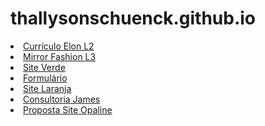 # thallysonschuenck.github.io

<li><a href="curriculo" target="_blank">Currículo Elon L2</a></li>
<li><a href="mirrorfashion" target="_blank">Mirror Fashion L3</a></li>
<li><a href="lab03" target="_blank">Site Verde</a></li>
<li><a href="lab04" target="_blank">Formulário</a></li>
<li><a href="lab05" target="_blank">Site Laranja</a></li>
<li><a href="consultoria" target="_blank">Consultoria James</a></li>
<li><a href="opaline" target="_blank">Proposta Site Opaline</a></li>
